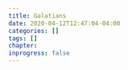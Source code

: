 ```yaml
---
title: Galatians
date: 2020-04-12T12:47:04-04:00
categories: []
tags: []
chapter: 
inprogress: false
---
```


